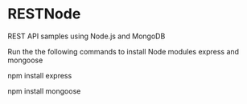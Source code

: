 RESTNode
========

REST API samples using Node.js and MongoDB

Run the the following commands to install Node modules express and mongoose


npm install express

npm install mongoose